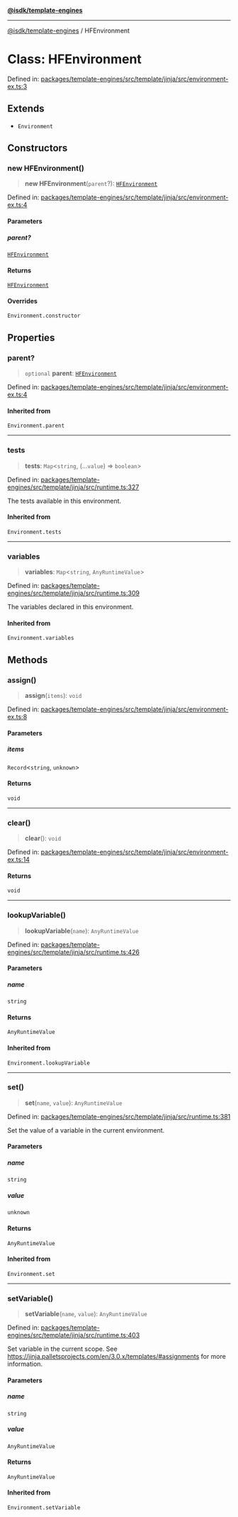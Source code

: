 [**@isdk/template-engines**](../README.md)

***

[@isdk/template-engines](../globals.md) / HFEnvironment

# Class: HFEnvironment

Defined in: [packages/template-engines/src/template/jinja/src/environment-ex.ts:3](https://github.com/isdk/template-engines.js/blob/0980ec51236148c4fd76db6d69dc25b1172476d4/src/template/jinja/src/environment-ex.ts#L3)

## Extends

- `Environment`

## Constructors

### new HFEnvironment()

> **new HFEnvironment**(`parent`?): [`HFEnvironment`](HFEnvironment.md)

Defined in: [packages/template-engines/src/template/jinja/src/environment-ex.ts:4](https://github.com/isdk/template-engines.js/blob/0980ec51236148c4fd76db6d69dc25b1172476d4/src/template/jinja/src/environment-ex.ts#L4)

#### Parameters

##### parent?

[`HFEnvironment`](HFEnvironment.md)

#### Returns

[`HFEnvironment`](HFEnvironment.md)

#### Overrides

`Environment.constructor`

## Properties

### parent?

> `optional` **parent**: [`HFEnvironment`](HFEnvironment.md)

Defined in: [packages/template-engines/src/template/jinja/src/environment-ex.ts:4](https://github.com/isdk/template-engines.js/blob/0980ec51236148c4fd76db6d69dc25b1172476d4/src/template/jinja/src/environment-ex.ts#L4)

#### Inherited from

`Environment.parent`

***

### tests

> **tests**: `Map`\<`string`, (...`value`) => `boolean`\>

Defined in: [packages/template-engines/src/template/jinja/src/runtime.ts:327](https://github.com/isdk/template-engines.js/blob/0980ec51236148c4fd76db6d69dc25b1172476d4/src/template/jinja/src/runtime.ts#L327)

The tests available in this environment.

#### Inherited from

`Environment.tests`

***

### variables

> **variables**: `Map`\<`string`, `AnyRuntimeValue`\>

Defined in: [packages/template-engines/src/template/jinja/src/runtime.ts:309](https://github.com/isdk/template-engines.js/blob/0980ec51236148c4fd76db6d69dc25b1172476d4/src/template/jinja/src/runtime.ts#L309)

The variables declared in this environment.

#### Inherited from

`Environment.variables`

## Methods

### assign()

> **assign**(`items`): `void`

Defined in: [packages/template-engines/src/template/jinja/src/environment-ex.ts:8](https://github.com/isdk/template-engines.js/blob/0980ec51236148c4fd76db6d69dc25b1172476d4/src/template/jinja/src/environment-ex.ts#L8)

#### Parameters

##### items

`Record`\<`string`, `unknown`\>

#### Returns

`void`

***

### clear()

> **clear**(): `void`

Defined in: [packages/template-engines/src/template/jinja/src/environment-ex.ts:14](https://github.com/isdk/template-engines.js/blob/0980ec51236148c4fd76db6d69dc25b1172476d4/src/template/jinja/src/environment-ex.ts#L14)

#### Returns

`void`

***

### lookupVariable()

> **lookupVariable**(`name`): `AnyRuntimeValue`

Defined in: [packages/template-engines/src/template/jinja/src/runtime.ts:426](https://github.com/isdk/template-engines.js/blob/0980ec51236148c4fd76db6d69dc25b1172476d4/src/template/jinja/src/runtime.ts#L426)

#### Parameters

##### name

`string`

#### Returns

`AnyRuntimeValue`

#### Inherited from

`Environment.lookupVariable`

***

### set()

> **set**(`name`, `value`): `AnyRuntimeValue`

Defined in: [packages/template-engines/src/template/jinja/src/runtime.ts:381](https://github.com/isdk/template-engines.js/blob/0980ec51236148c4fd76db6d69dc25b1172476d4/src/template/jinja/src/runtime.ts#L381)

Set the value of a variable in the current environment.

#### Parameters

##### name

`string`

##### value

`unknown`

#### Returns

`AnyRuntimeValue`

#### Inherited from

`Environment.set`

***

### setVariable()

> **setVariable**(`name`, `value`): `AnyRuntimeValue`

Defined in: [packages/template-engines/src/template/jinja/src/runtime.ts:403](https://github.com/isdk/template-engines.js/blob/0980ec51236148c4fd76db6d69dc25b1172476d4/src/template/jinja/src/runtime.ts#L403)

Set variable in the current scope.
See https://jinja.palletsprojects.com/en/3.0.x/templates/#assignments for more information.

#### Parameters

##### name

`string`

##### value

`AnyRuntimeValue`

#### Returns

`AnyRuntimeValue`

#### Inherited from

`Environment.setVariable`

